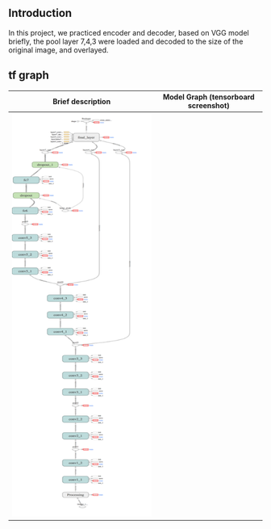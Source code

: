 
## Introduction
In this project, we practiced encoder and decoder, based on VGG model
briefly, the pool layer 7,4,3 were loaded and decoded to the size of the original image, and overlayed. 

## tf graph

Brief description           |  Model Graph (tensorboard screenshot)
:-------------------------:|:-------------------------:
  |  <img src="./figures/graph.jpg" width="400" height="800" />
